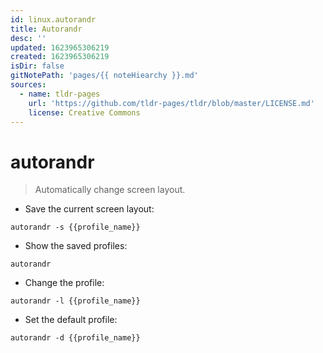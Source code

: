 ```yaml
---
id: linux.autorandr
title: Autorandr
desc: ''
updated: 1623965306219
created: 1623965306219
isDir: false
gitNotePath: 'pages/{{ noteHiearchy }}.md'
sources:
  - name: tldr-pages
    url: 'https://github.com/tldr-pages/tldr/blob/master/LICENSE.md'
    license: Creative Commons
---
```

# autorandr

> Automatically change screen layout.

- Save the current screen layout:

`autorandr -s {{profile_name}}`

- Show the saved profiles:

`autorandr`

- Change the profile:

`autorandr -l {{profile_name}}`

- Set the default profile:

`autorandr -d {{profile_name}}`


